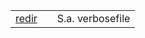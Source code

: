 
<table>
 <tr><td><a href="https://github.com/ReneNyffenegger/about-vim/blob/master/commands/redir.vim">redir</a></td><td></td><td>S.a. verbosefile</td></tr>
</table>

